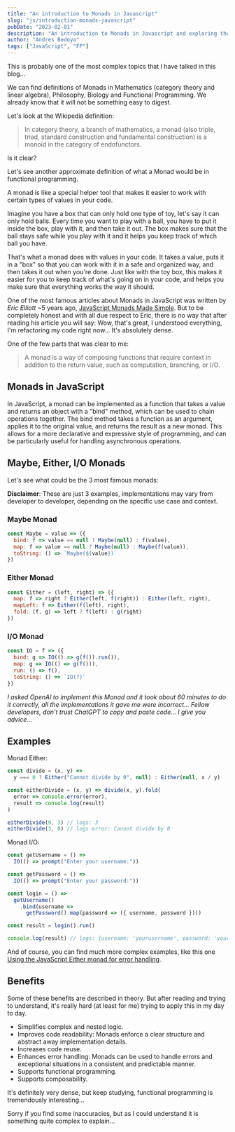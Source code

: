 ```yaml
---
title: "An introduction to Monads in Javascript"
slug: "js/introduction-monads-javascript"
pubDate: "2023-02-01"
description: "An introduction to Monads in Javascript and exploring the Benefits of Monads for Javascript Developers"
author: "Andres Bedoya"
tags: ["JavaScript", "FP"]
---
```


This is probably one of the most complex topics that I have talked in this blog...

We can find definitions of Monads in Mathematics (category theory and linear algebra), Philosophy, Biology and Functional Programming. We already know that it will not be something easy to digest.

Let's look at the Wikipedia definition:

> In category theory, a branch of mathematics, a monad (also triple, triad, standard construction and fundamental construction) is a monoid in the category of endofunctors.

Is it clear?

Let's see another approximate definition of what a Monad would be in functional programming.

A monad is like a special helper tool that makes it easier to work with certain types of values in your code.

Imagine you have a box that can only hold one type of toy, let's say it can only hold balls. Every time you want to play with a ball, you have to put it inside the box, play with it, and then take it out. The box makes sure that the ball stays safe while you play with it and it helps you keep track of which ball you have.

That's what a monad does with values in your code. It takes a value, puts it in a "box" so that you can work with it in a safe and organized way, and then takes it out when you're done. Just like with the toy box, this makes it easier for you to keep track of what's going on in your code, and helps you make sure that everything works the way it should.

One of the most famous articles about Monads in JavaScript was written by *Eric Elliott* ~5 years ago, <a class="hover:no-underline text-blue underline" href="https://medium.com/javascript-scene/javascript-monads-made-simple-7856be57bfe8" target="_blank" rel="noopener noreferrer">JavaScript Monads Made Simple</a>. But to be completely honest and with all due respect to Eric, there is no way that after reading his article you will say: Wow, that's great, I understood everything, I'm refactoring my code right now... It's absolutely dense.

One of the few parts that was clear to me:

> A monad is a way of composing functions that require context in addition to the return value, such as computation, branching, or I/O.

## Monads in JavaScript
In JavaScript, a monad can be implemented as a function that takes a value and returns an object with a "bind" method, which can be used to chain operations together. The bind method takes a function as an argument, applies it to the original value, and returns the result as a new monad. This allows for a more declarative and expressive style of programming, and can be particularly useful for handling asynchronous operations.

## Maybe, Either, I/O Monads
Let's see what could be the 3 most famous monads:

**Disclaimer**: These are just 3 examples, implementations may vary from developer to developer, depending on the specific use case and context.

### Maybe Monad
```js
const Maybe = value => ({
  bind: f => value == null ? Maybe(null) : f(value),
  map: f => value == null ? Maybe(null) : Maybe(f(value)),
  toString: () => `Maybe(${value})`
})
```

### Either Monad
```js
const Either = (left, right) => ({
  map: f => right ? Either(left, f(right)) : Either(left, right),
  mapLeft: f => Either(f(left), right),
  fold: (f, g) => left ? f(left) : g(right)
})
```

### I/O Monad
```js
const IO = f => ({
  bind: g => IO(() => g(f()).run()),
  map: g => IO(() => g(f())),
  run: () => f(),
  toString: () => `IO(?)`
})
```
_I asked OpenAI to implement this Monad and it took about 60 minutes to do it correctly, all the implementations it gave me were incorrect... Fellow developers, don't trust ChatGPT to copy and paste code... I give you advice..._

## Examples
Monad Either:
```js
const divide = (x, y) => 
  y === 0 ? Either("Cannot divide by 0", null) : Either(null, x / y)

const eitherDivide = (x, y) => divide(x, y).fold(
  error => console.error(error),
  result => console.log(result)
)

eitherDivide(9, 3) // logs: 3
eitherDivide(3, 0) // logs error: Cannot divide by 0
```

Monad I/O:
```js
const getUsername = () =>
  IO(() => prompt("Enter your username:"))

const getPassword = () =>
  IO(() => prompt("Enter your password:"))

const login = () =>
  getUsername()
    .bind(username =>
      getPassword().map(password => ({ username, password })))

const result = login().run()

console.log(result) // logs: {username: 'yourusername', password: 'yourpassword'}
```

And of course, you can find much more complex examples, like this one <a class="hover:no-underline text-blue underline" href="https://blog.logrocket.com/javascript-either-monad-error-handling/" target="_blank" rel="noopener noreferrer">Using the JavaScript Either monad for error handling</a>.

## Benefits
Some of these benefits are described in theory. But after reading and trying to understand, it's really hard (at least for me) trying to apply this in my day to day.

- Simplifies complex and nested logic.
- Improves code readability: Monads enforce a clear structure and abstract away implementation details.
- Increases code reuse.
- Enhances error handling: Monads can be used to handle errors and exceptional situations in a consistent and predictable manner.
- Supports functional programming.
- Supports composability.

It's definitely very dense, but keep studying, functional programming is tremendously interesting...

Sorry if you find some inaccuracies, but as I could understand it is something quite complex to explain...
